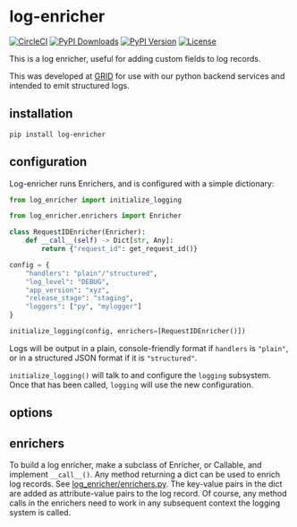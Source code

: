 log-enricher
============
[![CircleCI](https://circleci.com/gh/arni-inaba/log-enricher.svg?style=svg)](https://circleci.com/gh/arni-inaba/log-enricher)
[![PyPI Downloads](https://img.shields.io/pypi/dm/log-enricher.svg)](https://pypi.org/project/log-enricher/)
[![PyPI Version](https://img.shields.io/pypi/v/log-enricher.svg)](https://pypi.org/project/log-enricher/)
[![License](https://img.shields.io/badge/license-mit-blue.svg)](https://pypi.org/project/log-enricher/)

This is a log enricher, useful for adding custom fields to log records.

This was developed at [GRID](https://github.com/GRID-is) for use with our
python backend services and intended to emit structured logs.

installation
------------
```
pip install log-enricher
```

configuration
-------------

Log-enricher runs Enrichers, and is configured with a simple dictionary:

```python
from log_enricher import initialize_logging

from log_enricher.enrichers import Enricher

class RequestIDEnricher(Enricher):
    def __call__(self) -> Dict[str, Any]:
        return {"request_id": get_request_id()}

config = {
    "handlers": "plain"/"structured",
    "log_level": "DEBUG",
    "app_version": "xyz",
    "release_stage": "staging",
    "loggers": ["py", "mylogger"]
}

initialize_logging(config, enrichers=[RequestIDEnricher()])
```

Logs will be output in a plain, console-friendly format if `handlers` is 
`"plain"`, or in a structured JSON format if it is `"structured"`.

`initialize_logging()` will talk to and configure the `logging` subsystem. Once that has been called, `logging`
will use the new configuration.

options
-------
<!---
TODO: What options are allowed? What are they from?
-->

enrichers
---------
To build a log enricher, make a subclass of Enricher, or Callable, and implement `__call__()`. Any method returning 
a dict can be used to enrich log records. See [log_enricher/enrichers.py](log_enricher/enrichers.py). The key-value
pairs in the dict are added as attribute-value pairs to the log record. Of course, any method calls in the 
enrichers need to  work in any subsequent context the logging system is called.

